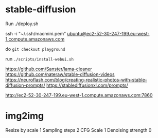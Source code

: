 # stable-diffusion


Run ./deploy.sh

ssh -i "~/.ssh/macmini.pem" ubuntu@ec2-52-30-247-199.eu-west-1.compute.amazonaws.com

do `git checkout playground`

run `./scripts/install-webui.sh`

https://github.com/Sanster/lama-cleaner
https://github.com/nateraw/stable-diffusion-videos
https://neuroflash.com/blog/creating-realistic-photos-with-stable-diffusion-prompts/
https://stablediffusionxl.com/prompts/



http://ec2-52-30-247-199.eu-west-1.compute.amazonaws.com:7860



img2img
=======

Resize by scale 1
Sampling steps 2
CFG Scale 1
Denoising strength 0
